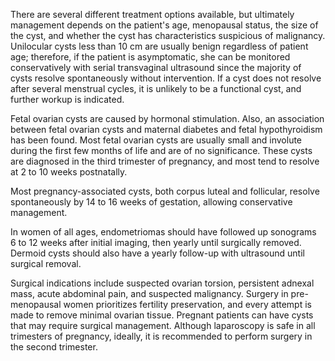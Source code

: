 There are several different treatment options available, but ultimately management depends on the patient's age, menopausal status, the size of the cyst, and whether the cyst has characteristics suspicious of malignancy. Unilocular cysts less than 10 cm are usually benign regardless of patient age; therefore, if the patient is asymptomatic, she can be monitored conservatively with serial transvaginal ultrasound since the majority of cysts resolve spontaneously without intervention. If a cyst does not resolve after several menstrual cycles, it is unlikely to be a functional cyst, and further workup is indicated.

Fetal ovarian cysts are caused by hormonal stimulation. Also, an association between fetal ovarian cysts and maternal diabetes and fetal hypothyroidism has been found. Most fetal ovarian cysts are usually small and involute during the first few months of life and are of no significance. These cysts are diagnosed in the third trimester of pregnancy, and most tend to resolve at 2 to 10 weeks postnatally.

Most pregnancy-associated cysts, both corpus luteal and follicular, resolve spontaneously by 14 to 16 weeks of gestation, allowing conservative management.

In women of all ages, endometriomas should have followed up sonograms 6 to 12 weeks after initial imaging, then yearly until surgically removed. Dermoid cysts should also have a yearly follow-up with ultrasound until surgical removal.

Surgical indications include suspected ovarian torsion, persistent adnexal mass, acute abdominal pain, and suspected malignancy. Surgery in pre-menopausal women prioritizes fertility preservation, and every attempt is made to remove minimal ovarian tissue. Pregnant patients can have cysts that may require surgical management. Although laparoscopy is safe in all trimesters of pregnancy, ideally, it is recommended to perform surgery in the second trimester.